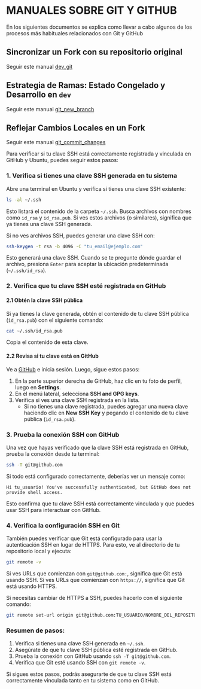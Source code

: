 # MANUALES SOBRE GIT Y GITHUB

En los siguientes documentos se explica como llevar a cabo algunos de los procesos más habituales relacionados con Git y GitHub

## Sincronizar un Fork con su repositorio original
Seguir este manual [dev_git](./dev_git.md)

## Estrategia de Ramas: Estado Congelado y Desarrollo en `dev`
Seguir este manual [git_new_branch](./git_new_branch.md)

## Reflejar Cambios Locales en un Fork
Seguir este manual [git_commit_changes](./git_commit_changes.md)


Para verificar si tu clave SSH está correctamente registrada y vinculada en GitHub y Ubuntu, puedes seguir estos pasos:

### 1. **Verifica si tienes una clave SSH generada en tu sistema**

Abre una terminal en Ubuntu y verifica si tienes una clave SSH existente:

```bash
ls -al ~/.ssh
```

Esto listará el contenido de la carpeta `~/.ssh`. Busca archivos con nombres como `id_rsa` y `id_rsa.pub`. Si ves estos archivos (o similares), significa que ya tienes una clave SSH generada.

Si no ves archivos SSH, puedes generar una clave SSH con:

```bash
ssh-keygen -t rsa -b 4096 -C "tu_email@ejemplo.com"
```

Esto generará una clave SSH. Cuando se te pregunte dónde guardar el archivo, presiona `Enter` para aceptar la ubicación predeterminada (`~/.ssh/id_rsa`).

### 2. **Verifica que tu clave SSH esté registrada en GitHub**

#### 2.1 **Obtén la clave SSH pública**

Si ya tienes la clave generada, obtén el contenido de tu clave SSH pública (`id_rsa.pub`) con el siguiente comando:

```bash
cat ~/.ssh/id_rsa.pub
```

Copia el contenido de esta clave.

#### 2.2 **Revisa si tu clave está en GitHub**

Ve a [GitHub](https://github.com) e inicia sesión. Luego, sigue estos pasos:

1. En la parte superior derecha de GitHub, haz clic en tu foto de perfil, luego en **Settings**.
2. En el menú lateral, selecciona **SSH and GPG keys**.
3. Verifica si ves una clave SSH registrada en la lista.
   - Si no tienes una clave registrada, puedes agregar una nueva clave haciendo clic en **New SSH Key** y pegando el contenido de tu clave pública (`id_rsa.pub`).

### 3. **Prueba la conexión SSH con GitHub**

Una vez que hayas verificado que la clave SSH está registrada en GitHub, prueba la conexión desde tu terminal:

```bash
ssh -T git@github.com
```

Si todo está configurado correctamente, deberías ver un mensaje como:

```
Hi tu_usuario! You've successfully authenticated, but GitHub does not provide shell access.
```

Esto confirma que tu clave SSH está correctamente vinculada y que puedes usar SSH para interactuar con GitHub.

### 4. **Verifica la configuración SSH en Git**

También puedes verificar que Git está configurado para usar la autenticación SSH en lugar de HTTPS. Para esto, ve al directorio de tu repositorio local y ejecuta:

```bash
git remote -v
```

Si ves URLs que comienzan con `git@github.com:`, significa que Git está usando SSH. Si ves URLs que comienzan con `https://`, significa que Git está usando HTTPS.

Si necesitas cambiar de HTTPS a SSH, puedes hacerlo con el siguiente comando:

```bash
git remote set-url origin git@github.com:TU_USUARIO/NOMBRE_DEL_REPOSITORIO.git
```

### Resumen de pasos:

1. Verifica si tienes una clave SSH generada en `~/.ssh`.
2. Asegúrate de que tu clave SSH pública esté registrada en GitHub.
3. Prueba la conexión con GitHub usando `ssh -T git@github.com`.
4. Verifica que Git esté usando SSH con `git remote -v`.

Si sigues estos pasos, podrás asegurarte de que tu clave SSH está correctamente vinculada tanto en tu sistema como en GitHub.
